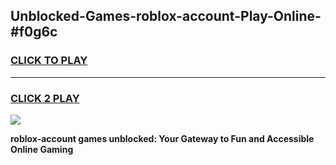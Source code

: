 
## Unblocked-Games-roblox-account-Play-Online-#f0g6c
<h3>
<a href="https://premium.freeplayer.one?title=roblox-account&ref=27F">CLICK TO PLAY</a></h3>
<hr>

<h3>
<a href="https://premium.freeplayer.one?title=roblox-account&ref=27F">CLICK 2 PLAY</a>
  
</h3>

<a href="https://premium.freeplayer.one?title=roblox-account&ref=27F"><img src="https://clearcache.store/games.png"></a>


**roblox-account games unblocked: Your Gateway to Fun and Accessible Online Gaming**

